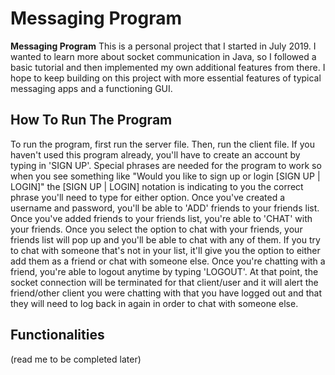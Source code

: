 # Messaging Program
****Messaging Program**** This is a personal project that I started in July 2019. I wanted to learn more about socket communication 
in Java, so I followed a basic tutorial and then implemented my own additional features from there. I hope to keep building on this
project with more essential features of typical messaging apps and a functioning GUI. 

## How To Run The Program
To run the program, first run the server file. Then, run the client file. If you haven't used this program already, you'll have to 
create an account by typing in 'SIGN UP'. Special phrases are needed for the program to work so when you see something like 
"Would you like to sign up or login [SIGN UP | LOGIN]" the [SIGN UP | LOGIN] notation is indicating to you the correct phrase you'll
need to type for either option. Once you've created a username and password, you'll be able to 'ADD' friends to your friends list. Once
you've added friends to your friends list, you're able to 'CHAT' with your friends. Once you select the option to chat with your
friends, your friends list will pop up and you'll be able to chat with any of them. If you try to chat with someone that's not in 
your list, it'll give you the option to either add them as a friend or chat with someone else. Once you're chatting with a friend, 
you're able to logout anytime by typing 'LOGOUT'. At that point, the socket connection will be terminated for that client/user and it
will alert the friend/other client you were chatting with that you have logged out and that they will need to log back in again in
order to chat with someone else. 

## Functionalities
(read me to be completed later)
